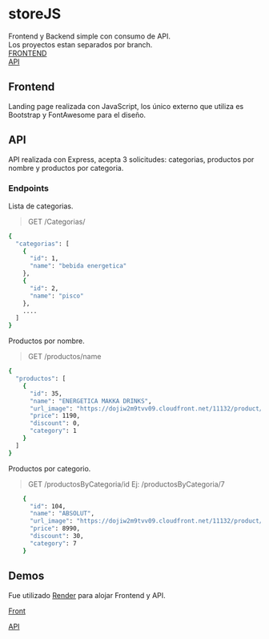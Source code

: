 # storeJS
Frontend y Backend simple con consumo de API.\
Los proyectos estan separados por branch.\
[FRONTEND](https://github.com/techeca/storeJS/tree/Frontend)\
[API](https://github.com/techeca/storeJS/tree/API)

## Frontend
Landing page realizada con JavaScript, los único externo que utiliza es Bootstrap y FontAwesome para el diseño.

## API
API realizada con Express, acepta 3 solicitudes: categorias, productos por nombre y productos por categoria.

### Endpoints

Lista de categorias.
> GET /Categorias/
```bash
{
  "categorias": [
    {
      "id": 1,
      "name": "bebida energetica"
    },
    {
      "id": 2,
      "name": "pisco"
    },
    ....
  ]
}
```
Productos por nombre.
> GET /productos/name
```bash
{
  "productos": [
    {
      "id": 35,
      "name": "ENERGETICA MAKKA DRINKS",
      "url_image": "https://dojiw2m9tvv09.cloudfront.net/11132/product/makka-drinks-250ml0455.jpg",
      "price": 1190,
      "discount": 0,
      "category": 1
    }
  ]
}
```
Productos por categorio.
> GET /productosByCategoria/id
> Ej: /productosByCategoria/7
```bash
    {
      "id": 104,
      "name": "ABSOLUT",
      "url_image": "https://dojiw2m9tvv09.cloudfront.net/11132/product/absolut21381.png",
      "price": 8990,
      "discount": 30,
      "category": 7
    }
```
## Demos

Fue utilizado [Render](https://render.com) para alojar Frontend y API. 

[Front](https://frontend-tn1v.onrender.com)

[API](https://simple-store.onrender.com)

